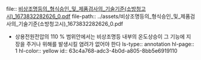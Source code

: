 file:: [비상조명등의_형식승인_및_제품검사의_기술기준(소방청고시)_1673832282626_0.pdf](../assets/비상조명등의_형식승인_및_제품검사의_기술기준(소방청고시)_1673832282626_0.pdf)
file-path:: ../assets/비상조명등의_형식승인_및_제품검사의_기술기준(소방청고시)_1673832282626_0.pdf

- 상용전원전압의 110 % 범위안에서는 비상조명등 내부의 온도상승이 그 기능에 지장을 주거나 위해를 발생시킬 염려가 없어야 한다
  ls-type:: annotation
  hl-page:: 1
  hl-color:: yellow
  id:: 63c4a768-adc3-4b0d-a805-8bb5e6919110